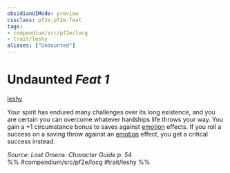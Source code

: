 ```yaml
---
obsidianUIMode: preview
cssclass: pf2e,pf2e-feat
tags:
- compendium/src/pf2e/locg
- trait/leshy
aliases: ["Undaunted"]
---
```

# Undaunted  *Feat 1*  
[leshy](/rules/traits/leshy-b1.md)  


Your spirit has endured many challenges over its long existence, and you are certain you can overcome whatever hardships life throws your way. You gain a +1 circumstance bonus to saves against [emotion](/rules/traits/emotion.md) effects. If you roll a success on a saving throw against an [emotion](/rules/traits/emotion.md) effect, you get a critical success instead.

*Source: Lost Omens: Character Guide p. 54*  
%% #compendium/src/pf2e/locg #trait/leshy %%